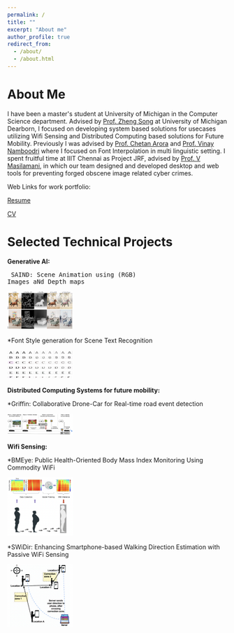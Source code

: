 ```yaml
---
permalink: /
title: ""
excerpt: "About me"
author_profile: true
redirect_from: 
  - /about/
  - /about.html
---
```


About Me
======

I have been a  master's student at University of Michigan in the Computer Science department. Advised by [Prof. Zheng Song](https://umdearborn.edu/people-um-dearborn/zheng-song) at University of Michigan Dearborn, I focused on developing system based solutions for usecases utilizing Wifi Sensing and Distributed Computing based solutions for Future Mobility. Previously I was advised by [Prof. Chetan Arora](https://www.cse.iitd.ac.in/~chetan/) and [Prof. Vinay Namboodri](https://vinaypn.github.io) where I focused on Font Interpolation in multi linguistic setting.
I spent fruitful time at IIIT Chennai as Project JRF, advised by [Prof. V Masilamani](https://www.iiitdm.ac.in/people/faculty/masila@iiitdm.ac.in), in which our team designed and developed desktop and web tools for preventing forged obscene image related cyber crimes. 

Web Links for work portfolio:

[Resume](https://drive.google.com/file/d/1S4DCs-e5daRELRfqEjJPbFkjNlEhRwex/view?usp=share_link)

[CV](https://drive.google.com/file/d/1CfEzSRm9qq0q56GY-pWFhLHzBt1oCyKK/view?usp=share_link)


Selected Technical Projects
===============

**Generative AI:**

  <span style="color:red"><pre>    SAIND: Scene Animation using (RGB) Images aNd Depth maps</pre></span>

  

  <div align="left">
  <img src="saind.png" width="30%" height="50%">
  </div>
  
  *Font Style generation for Scene Text Recognition

  <div align="left">
  <img src="fontStyleTransfer.png" width="30%" height="50%">
  </div>

**Distributed Computing Systems for future mobility:**
  
  *Griffin: Collaborative Drone-Car for Real-time road event detection

  <div align="left">
  <img src="griffin.png" width="30%" height="50%">
  </div>

**Wifi Sensing:**
  
  *BMEye: Public Health-Oriented Body Mass Index Monitoring Using Commodity WiFi

  <div align="left">
  <img src="bmeye.png" width="30%" height="50%">
  </div>

  *SWiDir: Enhancing Smartphone-based Walking Direction Estimation with Passive WiFi Sensing

  <div align="left">
  <img src="swidir.png" width="30%" height="50%">
  </div>
